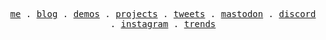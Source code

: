 <p align="center">
  <samp>
    <a href="https://elonehoo.me">me</a> .
    <a href="https://elonehoo.me/posts">blog</a> .
    <a href="https://elonehoo.me/demos">demos</a> .
    <a href="https://elonehoo.me/projects">projects</a> .
    <a href="https://twitter.com/elonehoo">tweets</a> .
    <a href="https://elk.zone/mstdn.social/@elonehoo">mastodon</a> .    
    <a href="https://discord.gg/Fry7332ar7">discord</a> .    
    <a href="https://www.instagram.com/elonehoooo/">instagram</a> .    
    <a href="https://trends.wiki">trends</a>
  </samp>
</p>
